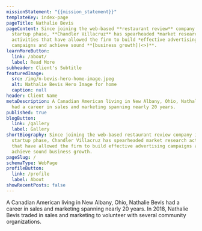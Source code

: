 ```yaml
---
missionStatement: "{{mission_statement}}"
templateKey: index-page
pageTitle: Nathalie Bevis
pageContent: Since joining the web-based **restaurant review** company in its
  startup phase, **Chandler Villacruz** has spearheaded *market research*
  activities that have allowed the firm to build *effective advertising*
  campaigns and achieve sound **[business growth](<>)**.
learnMoreButton:
  link: /about/
  label: Read More
subheader: Client's Subtitle
featuredImage:
  src: /img/n-bevis-hero-home-image.jpeg
  alt: Nathalie Bevis Hero Image for home
  caption: null
header: Client Name
metaDescription: A Canadian American living in New Albany, Ohio, Nathalie Bevis
  had a career in sales and marketing spanning nearly 20 years.
published: true
blogButton:
  link: /gallery
  label: Gallery
shortBiography: Since joining the web-based restaurant review company in its
  startup phase, Chandler Villacruz has spearheaded market research activities
  that have allowed the firm to build effective advertising campaigns and
  achieve sound business growth.
pageSlug: /
schemaType: WebPage
profileButton:
  link: /profile
  label: About
showRecentPosts: false
---
```

A Canadian American living in New Albany, Ohio, Nathalie Bevis had a career in sales and marketing spanning nearly 20 years. In 2018, Nathalie Bevis traded in sales and marketing to volunteer with several community organizations.